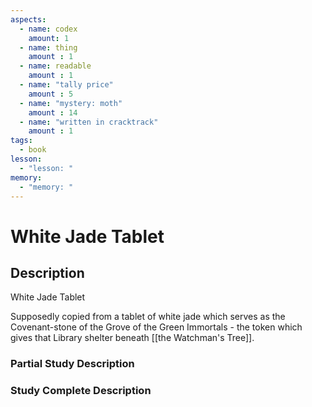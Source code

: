 ```yaml
---
aspects: 
  - name: codex
    amount: 1
  - name: thing
    amount : 1
  - name: readable
    amount : 1
  - name: "tally price"
    amount : 5
  - name: "mystery: moth"
    amount : 14
  - name: "written in cracktrack"
    amount : 1
tags:
  - book
lesson:
  - "lesson: "
memory:
  - "memory: "
---
```


# White Jade Tablet

## Description
White Jade Tablet

Supposedly copied from a tablet of white jade which serves as the Covenant-stone of the Grove of the Green Immortals - the token which gives that Library shelter beneath [[the Watchman's Tree]].
### Partial Study Description

### Study Complete Description
